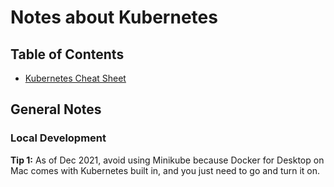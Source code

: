 # Notes about Kubernetes

## Table of Contents

* [Kubernetes Cheat Sheet](./k8s_cheat_sheet.md)

## General Notes

### Local Development

**Tip 1:** As of Dec 2021, avoid using Minikube because Docker for Desktop on Mac comes with Kubernetes built
in, and you just need to go and turn it on.

